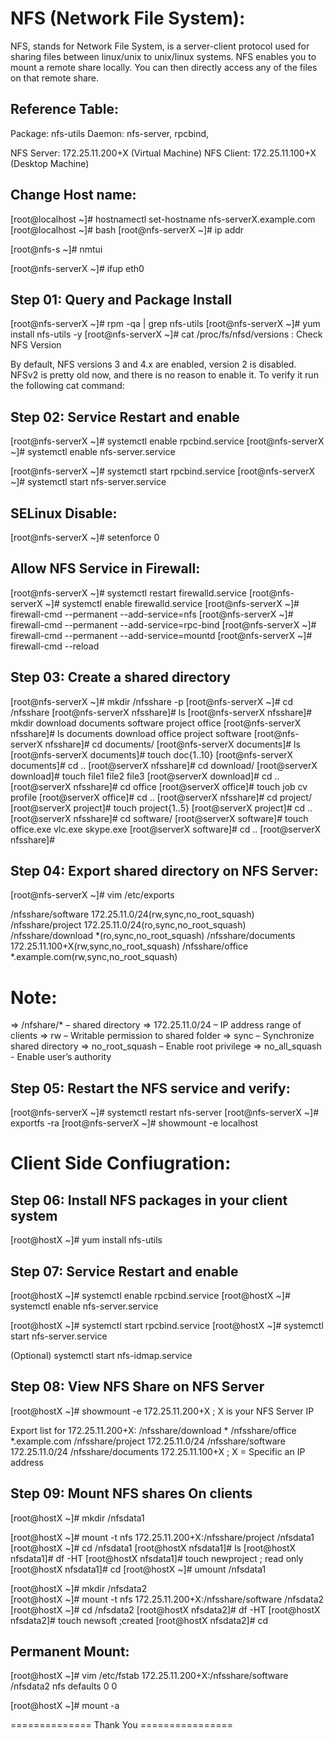 NFS (Network File System):
=========================
NFS, stands for Network File System, is a server-client protocol used for 
sharing files between linux/unix to unix/linux systems. NFS enables you to mount a 
remote share locally. You can then directly access any of the files on that remote share.

Reference Table:
----------------
Package: nfs-utils
Daemon: nfs-server, rpcbind, 

NFS Server: 172.25.11.200+X (Virtual Machine)
NFS Client: 172.25.11.100+X (Desktop Machine)

Change Host name:
-----------------
[root@localhost ~]# hostnamectl set-hostname nfs-serverX.example.com
[root@localhost ~]# bash
[root@nfs-serverX ~]# ip addr

[root@nfs-s ~]# nmtui
 
[root@nfs-serverX ~]# ifup eth0

Step 01: Query and Package Install  
----------------------------------
[root@nfs-serverX ~]# rpm -qa | grep nfs-utils
[root@nfs-serverX ~]# yum install nfs-utils -y
[root@nfs-serverX ~]# cat /proc/fs/nfsd/versions : Check NFS Version

By default, NFS versions 3 and 4.x are enabled, version 2 is disabled. 
NFSv2 is pretty old now, and there is no reason to enable it. 
To verify it run the following cat command:


Step 02: Service Restart and enable
-----------------------------------
[root@nfs-serverX ~]#  systemctl enable rpcbind.service
[root@nfs-serverX ~]#  systemctl enable nfs-server.service

[root@nfs-serverX ~]# systemctl start rpcbind.service
[root@nfs-serverX ~]# systemctl start nfs-server.service

SELinux Disable: 
----------------
[root@nfs-serverX ~]# setenforce 0

Allow NFS Service in Firewall:
------------------------------
[root@nfs-serverX ~]# systemctl restart firewalld.service
[root@nfs-serverX ~]# systemctl enable firewalld.service
[root@nfs-serverX ~]# firewall-cmd --permanent --add-service=nfs
[root@nfs-serverX ~]# firewall-cmd --permanent --add-service=rpc-bind
[root@nfs-serverX ~]# firewall-cmd --permanent --add-service=mountd
[root@nfs-serverX ~]# firewall-cmd --reload

Step 03: Create a shared directory
-----------------------------------
[root@nfs-serverX ~]# mkdir /nfsshare -p
[root@nfs-serverX ~]# cd /nfsshare
[root@nfs-serverX nfsshare]# ls
[root@nfs-serverX nfsshare]# mkdir download documents software project office 
[root@nfs-serverX nfsshare]# ls
documents  download  office  project  software
[root@nfs-serverX nfsshare]# cd documents/
[root@nfs-serverX documents]# ls
[root@nfs-serverX documents]# touch doc{1..10}
[root@nfs-serverX documents]# cd ..
[root@serverX nfsshare]# cd download/
[root@serverX download]# touch file1 file2 file3
[root@serverX download]# cd ..
[root@serverX nfsshare]# cd office
[root@serverX office]# touch job cv profile
[root@serverX office]# cd ..
[root@serverX nfsshare]# cd project/
[root@serverX project]# touch project{1..5}
[root@serverX project]# cd ..
[root@serverX nfsshare]# cd software/
[root@serverX software]# touch office.exe vlc.exe skype.exe
[root@serverX software]# cd ..
[root@serverX nfsshare]# 

Step 04: Export shared directory on NFS Server:
----------------------------------------------
[root@nfs-serverX ~]# vim /etc/exports

/nfsshare/software      172.25.11.0/24(rw,sync,no_root_squash)
/nfsshare/project       172.25.11.0/24(ro,sync,no_root_squash)
/nfsshare/download      *(ro,sync,no_root_squash)
/nfsshare/documents     172.25.11.100+X(rw,sync,no_root_squash)
/nfsshare/office        *.example.com(rw,sync,no_root_squash)

Note:
====
=> /nfshare/* – shared directory
=> 172.25.11.0/24 – IP address range of clients
=> rw – Writable permission to shared folder
=> sync – Synchronize shared directory
=> no_root_squash – Enable root privilege
=> no_all_squash - Enable user’s authority

Step 05: Restart the NFS service and verify:
--------------------------------------------
[root@nfs-serverX ~]# systemctl restart nfs-server
[root@nfs-serverX ~]# exportfs -ra
[root@nfs-serverX ~]# showmount -e localhost

Client Side Confiugration:
=========================

Step 06: Install NFS packages in your client system
---------------------------------------------------
[root@hostX ~]# yum install nfs-utils 

Step 07: Service Restart and enable
-----------------------------------
[root@hostX ~]# systemctl enable rpcbind.service
[root@hostX ~]# systemctl enable nfs-server.service

[root@hostX ~]# systemctl start rpcbind.service
[root@hostX ~]# systemctl start nfs-server.service

(Optional) systemctl start nfs-idmap.service

Step 08: View NFS Share on NFS Server 
-------------------------------------
[root@hostX ~]# showmount -e 172.25.11.200+X     ; X is your NFS Server IP

Export list for 172.25.11.200+X:
/nfsshare/download  *
/nfsshare/office    *.example.com
/nfsshare/project   172.25.11.0/24
/nfsshare/software  172.25.11.0/24
/nfsshare/documents 172.25.11.100+X        ; X = Specific an IP address

Step 09: Mount NFS shares On clients
------------------------------------
[root@hostX ~]# mkdir /nfsdata1   
    
[root@hostX ~]# mount -t nfs 172.25.11.200+X:/nfsshare/project /nfsdata1
[root@hostX ~]# cd /nfsdata1
[root@hostX nfsdata1]# ls
[root@hostX nfsdata1]# df -HT
[root@hostX nfsdata1]# touch newproject         ; read only
[root@hostX nfsdata1]# cd 
[root@hostX ~]# umount /nfsdata1

[root@hostX ~]# mkdir /nfsdata2  
[root@hostX ~]# mount -t nfs 172.25.11.200+X:/nfsshare/software   /nfsdata2
[root@hostX ~]# cd /nfsdata2
[root@hostX nfsdata2]# df -HT
[root@hostX nfsdata2]# touch newsoft          ;created
[root@hostX nfsdata2]# cd 

Permanent Mount:
----------------
[root@hostX ~]# vim /etc/fstab
 172.25.11.200+X:/nfsshare/software    /nfsdata2   nfs   defaults 0 0

[root@hostX ~]# mount -a 

============== Thank You ================ 
